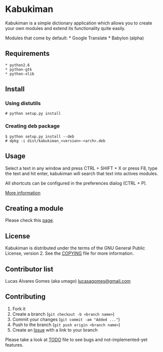 Kabukiman
=========

Kabukiman is a simple dictionary application which allows you to create
your own modules and extend its functionality quite easily.

Modules that come by default:
    * Google Translate
    * Babylon (alpha)

Requirements
------------

    * python2.6
    * python-gtk
    * python-xlib

Install 
-------
    
### Using distutils

    # python setup.py install

### Creating deb package

    $ python setup.py install --deb
    # dpkg -i dist/kabukiman_<version>-<arch>.deb

Usage
-----

Select a text in any window and press CTRL + SHIFT + X  or press F8, type
the text and hit enter, kabukiman will search that text into actives modules.

All shortcuts can be configured in the preferences dialog (CTRL + P).

[More information][2]

Creating a module
-----------------

Please check this [page][2].

License
-------

Kabukiman is distributed under the terms of the GNU General Public License, version 2.
See the [COPYING][4] file for more information.

Contributor list
----------------

Lucas Alvares Gomes (aka umago) <lucasagomes@gmail.com>

Contributing
------------

1. Fork it
2. Create a branch (`git checkout -b <branch name>`)
3. Commit your changes (`git commit -am "Added ..."`)
4. Push to the branch (`git push origin <branch name>`)
5. Create an [Issue][1] with a link to your branch

Please take a look at [TODO][3] file to see bugs and not-implemented-yet 
features.

[1]: http://github.com/umago/kabukiman/issues
[2]: http://umago.info/kabukiman
[3]: https://github.com/umago/kabukiman/blob/master/TODO
[4]: https://github.com/umago/kabukiman/blob/master/COPYING

